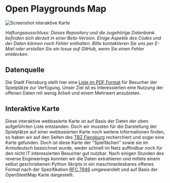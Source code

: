 # Open Playgrounds Map


![Screenshot interaktive Karte](https://raw.githubusercontent.com/p3t3r67x0/open-playgrounds/master/spielplaetze_in_flensburg.png)


_Haftungsausschluss: Dieses Repository und die zugehörige Datenbank befinden sich derzeit in einer Beta-Version. Einige Aspekte des Codes und der Daten können noch Fehler enthalten. Bitte kontaktieren Sie uns per E-Mail oder erstellen Sie ein Issue auf GitHub, wenn Sie einen Fehler entdecken._


## Datenquelle

Die Stadt Flensburg stellt hier eine [Liste im PDF Format](https://www.flensburg.de/media/custom/2306_4212_1.PDF) für Besucher der Spielplätze zur Verfügung. Unser Ziel ist es Interessierten eine Nutzung der offenen Daten mit wenig Arbeit und einem Mehrwert anzubieten.


## Interaktive Karte

Diese interaktive webbasierte Karte ist auf Basis der Daten der oben aufgeführten Liste entstanden. Doch wir mussten für die Darstellung der Spielplätze auf einer webbasierten Karte noch weitere Informationen finden, so haben wir auf den Seiten des [TBZ Flensburg](https://www.tbz-flensburg.de/%C3%96ffentliches-Gr%C3%BCn/Spielfl%C3%A4chen/) recherchiert und sogar eine Karte gefunden. Doch ist diese Karte der "Spielfächen" sowie sie im Amtsdeutsch bezeichnet wurde, weder schnell im Netz auffindbar noch für den nicht IT interessierten Besucher gut nutzbar. Nach einigen Stunden des reverse Engineerings konnten wir die Daten extrahieren und mittels einem selbst geschriebenen Python Skripts in ein maschinenlesbares offenes Format nach der Spezifikation [RFC 7946](https://geojson.org/) umgewandelt und auf Basis der OpenSteetMap Karte dargestellt.
